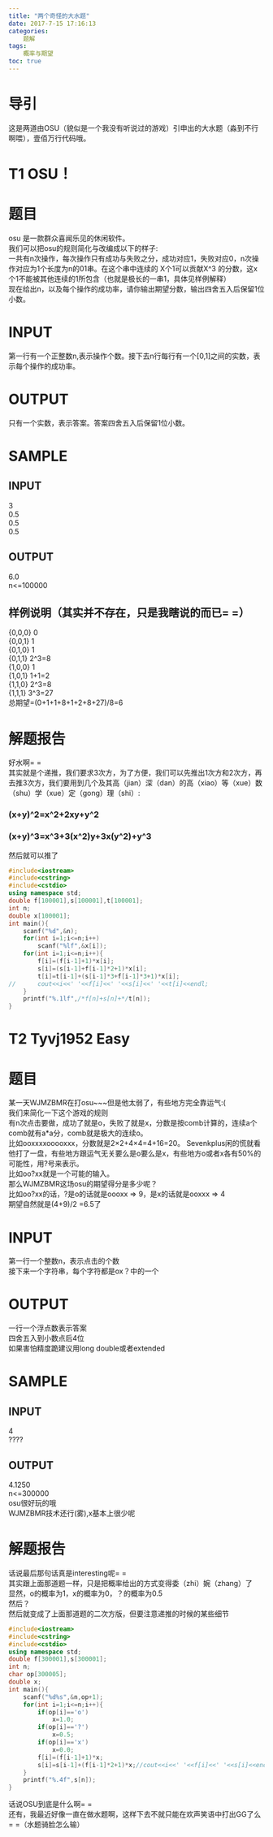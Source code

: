 ```yaml
---
title: "两个奇怪的大水题"
date: 2017-7-15 17:16:13
categories:
	题解
tags:
    概率与期望
toc: true
---
```

# 导引
这是两道由OSU（貌似是一个我没有听说过的游戏）引申出的大水题（淼到不行啊喂），壹佰万行代码哦。
<!--more-->
# T1 OSU！
# 题目
osu 是一款群众喜闻乐见的休闲软件。   
我们可以把osu的规则简化与改编成以下的样子:   
一共有n次操作，每次操作只有成功与失败之分，成功对应1，失败对应0，n次操作对应为1个长度为n的01串。在这个串中连续的 X个1可以贡献X^3 的分数，这x个1不能被其他连续的1所包含（也就是极长的一串1，具体见样例解释）   
现在给出n，以及每个操作的成功率，请你输出期望分数，输出四舍五入后保留1位小数。 
# INPUT
第一行有一个正整数n,表示操作个数。接下去n行每行有一个[0,1]之间的实数，表示每个操作的成功率。
# OUTPUT
只有一个实数，表示答案。答案四舍五入后保留1位小数。 
# SAMPLE
## INPUT
3   
0.5   
0.5   
0.5 
## OUTPUT
6.0   
n<=100000
## 样例说明（其实并不存在，只是我瞎说的而已= =）
{0,0,0}    0  
{0,0,1}    1  
{0,1,0}    1  
{0,1,1}    2^3=8  
{1,0,0}    1  
{1,0,1}    1+1=2  
{1,1,0}    2^3=8  
{1,1,1}    3^3=27  
总期望=(0+1+1+8+1+2+8+27)/8=6
# 解题报告
好水啊= =  
其实就是个递推，我们要求3次方，为了方便，我们可以先推出1次方和2次方，再去推3次方，我们要用到几个及其高（jian）深（dan）的高（xiao）等（xue）数（shu）学（xue）定（gong）理（shi）:
### (x+y)^2=x^2+2xy+y^2
### (x+y)^3=x^3+3(x^2)y+3x(y^2)+y^3
然后就可以推了
```c++
#include<iostream>
#include<cstring>
#include<cstdio>
using namespace std;
double f[100001],s[100001],t[100001];
int n;
double x[100001];
int main(){
    scanf("%d",&n);
    for(int i=1;i<=n;i++)
        scanf("%lf",&x[i]);
    for(int i=1;i<=n;i++){
        f[i]=(f[i-1]+1)*x[i];
        s[i]=(s[i-1]+f[i-1]*2+1)*x[i];
        t[i]=t[i-1]+(s[i-1]*3+f[i-1]*3+1)*x[i];
//      cout<<i<<' '<<f[i]<<' '<<s[i]<<' '<<t[i]<<endl;
    }
    printf("%.1lf",/*f[n]+s[n]+*/t[n]);
}
```
  
# T2 Tyvj1952 Easy
# 题目
某一天WJMZBMR在打osu~~~但是他太弱了，有些地方完全靠运气:(  
我们来简化一下这个游戏的规则  
有n次点击要做，成功了就是o，失败了就是x，分数是按comb计算的，连续a个comb就有a*a分，comb就是极大的连续o。  
比如ooxxxxooooxxx，分数就是2×2+4×4=4+16=20。
Sevenkplus闲的慌就看他打了一盘，有些地方跟运气无关要么是o要么是x，有些地方o或者x各有50%的可能性，用?号来表示。  
比如oo?xx就是一个可能的输入。  
那么WJMZBMR这场osu的期望得分是多少呢？  
比如oo?xx的话，?是o的话就是oooxx => 9，是x的话就是ooxxx => 4  
期望自然就是(4+9)/2 =6.5了
# INPUT
第一行一个整数n，表示点击的个数  
接下来一个字符串，每个字符都是ox？中的一个
# OUTPUT
一行一个浮点数表示答案  
四舍五入到小数点后4位  
如果害怕精度跪建议用long double或者extended  
# SAMPLE
## INPUT
4  
????
## OUTPUT
4.1250  
n<=300000  
osu很好玩的哦  
WJMZBMR技术还行(雾),x基本上很少呢  
# 解题报告
话说最后那句话真是interesting呢= =  
其实跟上面那道题一样，只是把概率给出的方式变得委（zhi）婉（zhang）了  
显然，o的概率为1，x的概率为0，？的概率为0.5  
然后？  
然后就变成了上面那道题的二次方版，但要注意递推的时候的某些细节
```c++
#include<iostream>
#include<cstring>
#include<cstdio>
using namespace std;
double f[300001],s[300001];
int n;
char op[300005];
double x;
int main(){
    scanf("%d%s",&n,op+1);
    for(int i=1;i<=n;i++){
        if(op[i]=='o')
            x=1.0;
        if(op[i]=='?')
            x=0.5;
        if(op[i]=='x')
            x=0.0;
        f[i]=(f[i-1]+1)*x;
        s[i]=s[i-1]+(f[i-1]*2+1)*x;//cout<<i<<' '<<f[i]<<' '<<s[i]<<endl;
    }
    printf("%.4f",s[n]);
}
```
  
话说OSU到底是什么啊= =  
还有，我最近好像一直在做水题啊，这样下去不就只能在欢声笑语中打出GG了么= =（水题骑脸怎么输）